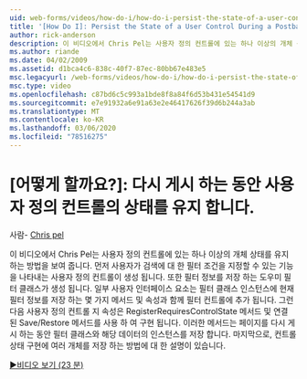 ```yaml
---
uid: web-forms/videos/how-do-i/how-do-i-persist-the-state-of-a-user-control-during-a-postback
title: '[How Do I]: Persist the State of a User Control During a Postback | Microsoft Docs'
author: rick-anderson
description: 이 비디오에서 Chris Pel는 사용자 정의 컨트롤에 있는 하나 이상의 개체 상태를 유지 하는 방법을 보여 줍니다. 먼저 abilit를 나타내는 사용자 정의 컨트롤이 생성 됩니다.
ms.author: riande
ms.date: 04/02/2009
ms.assetid: d1bca4c6-838c-40f7-87ec-80bb67e483e5
msc.legacyurl: /web-forms/videos/how-do-i/how-do-i-persist-the-state-of-a-user-control-during-a-postback
msc.type: video
ms.openlocfilehash: c87bd6c5c993a1bde8f8a84f6d53b431e54541d9
ms.sourcegitcommit: e7e91932a6e91a63e2e46417626f39d6b244a3ab
ms.translationtype: MT
ms.contentlocale: ko-KR
ms.lasthandoff: 03/06/2020
ms.locfileid: "78516275"
---
```

# <a name="how-do-i-persist-the-state-of-a-user-control-during-a-postback"></a>[어떻게 할까요?]: 다시 게시 하는 동안 사용자 정의 컨트롤의 상태를 유지 합니다.

사람- [Chris pel](https://twitter.com/chrispels)

이 비디오에서 Chris Pel는 사용자 정의 컨트롤에 있는 하나 이상의 개체 상태를 유지 하는 방법을 보여 줍니다. 먼저 사용자가 검색에 대 한 필터 조건을 지정할 수 있는 기능을 나타내는 사용자 정의 컨트롤이 생성 됩니다. 또한 필터 정보를 저장 하는 도우미 필터 클래스가 생성 됩니다. 일부 사용자 인터페이스 요소는 필터 클래스 인스턴스에 현재 필터 정보를 저장 하는 몇 가지 메서드 및 속성과 함께 필터 컨트롤에 추가 됩니다. 그런 다음 사용자 정의 컨트롤 지 속성은 RegisterRequiresControlState 메서드 및 연결 된 Save/Restore 메서드를 사용 하 여 구현 됩니다. 이러한 메서드는 페이지를 다시 게시 하는 동안 필터 클래스와 해당 데이터의 인스턴스를 저장 합니다. 마지막으로, 컨트롤 상태 구현에 여러 개체를 저장 하는 방법에 대 한 설명이 있습니다.

[&#9654;비디오 보기 (23 분)](https://channel9.msdn.com/Blogs/ASP-NET-Site-Videos/how-do-i-persist-the-state-of-a-user-control-during-a-postback)
